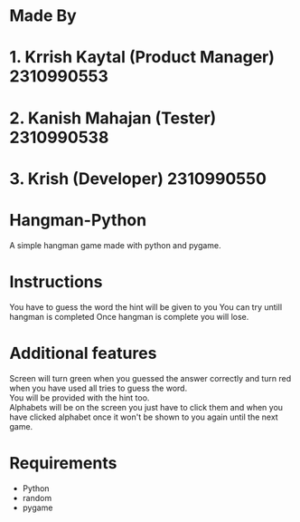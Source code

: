 # Made By 
# 1. Krrish Kaytal (Product Manager) 2310990553
# 2. Kanish Mahajan (Tester) 2310990538
# 3. Krish  (Developer) 2310990550

# Hangman-Python
A simple hangman game made with python and pygame.

# Instructions
You have to guess the word the hint will be given to you 
You can try untill hangman is completed
Once hangman is complete you will lose.

# Additional features
Screen will turn green when you guessed the answer correctly 
and turn red when you have used all tries to guess the word.<br>
You will be provided with the hint too.<br>
Alphabets will be on the screen you just have to click them 
and when you have clicked alphabet once it won't be shown to you again until the next game.



# Requirements
- Python 
- random
- pygame


